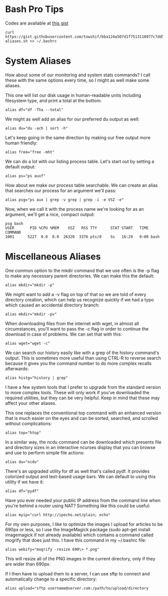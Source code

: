 # Bash Pro Tips 
Codes are available at [this gist](https://gist.github.com/towshif/bba124a507d1f7513118977c7dd591ae)

    curl https://gist.githubusercontent.com/towshif/bba124a507d1f7513118977c7dd591ae/raw/22f26f731f0349c2b0fcd170dc33eca93e3c561e/bash-aliases.sh >> ~/.bashrc

# System Aliases
How about some of our monitoring and system stats commands? I call these with the same options every time, so I might as well make some aliases.

This one will list our disk usage in human-readable units including filesystem type, and print a total at the bottom:

    alias df="df -Tha --total"
We might as well add an alias for our preferred du output as well:

    alias du="du -ach | sort -h"
Let's keep going in the same direction by making our free output more human friendly:

    alias free="free -mht"
We can do a lot with our listing process table. Let's start out by setting a default output:

    alias ps="ps auxf"
How about we make our process table searchable. We can create an alias that searches our process for an argument we'll pass:

    alias psg="ps aux | grep -v grep | grep -i -e VSZ -e"
Now, when we call it with the process name we're looking for as an argument, we'll get a nice, compact output:

    psg bash
    USER       PID %CPU %MEM    VSZ   RSS TTY      STAT START   TIME COMMAND
    1001      5227  0.0  0.0  26320  3376 pts/0    Ss   16:29   0:00 bash



# Miscellaneous Aliases
One common option to the mkdir command that we use often is the -p flag to make any necessary parent directories. We can make this the default:

    alias mkdir="mkdir -p"
We might want to add a -v flag on top of that so we are told of every directory creation, which can help us recognize quickly if we had a typo which caused an accidental directory branch:

    alias mkdir="mkdir -pv"
When downloading files from the internet with wget, in almost all circumstances, you'll want to pass the -c flag in order to continue the download in case of problems. We can set that with this:

    alias wget="wget -c"
We can search our history easily like with a grep of the history command's output. This is sometimes more useful than using CTRL-R to reverse search because it gives you the command number to do more complex recalls afterwards:

    alias histg="history | grep"
I have a few system tools that I prefer to upgrade from the standard version to more complex tools. These will only work if you've downloaded the required utilities, but they can be very helpful. Keep in mind that these may affect your other aliases.

This one replaces the conventional top command with an enhanced version that is much easier on the eyes and can be sorted, searched, and scrolled without complications:

    alias top="htop"
In a similar way, the ncdu command can be downloaded which presents file and directory sizes in an interactive ncurses display that you can browse and use to perform simple file actions:

    alias du="ncdu"
There's an upgraded utility for df as well that's called pydf. It provides colorized output and text-based usage bars. We can default to using this utility if we have it:

    alias df="pydf"
Have you ever needed your public IP address from the command line when you're behind a router using NAT? Something like this could be useful:

    alias myip="curl http://ipecho.net/plain; echo"
For my own purposes, I like to optimize the images I upload for articles to be 690px or less, so I use the ImageMagick package (sudo apt-get install imagemagick if not already available) which contains a command called mogrify that does just this. I have this command in my ~/.bashrc file:

    alias webify="mogrify -resize 690\> *.png"
This will resize all of the PNG images in the current directory, only if they are wider than 690px.

If I then have to upload them to a server, I can use sftp to connect and automatically change to a specific directory:

    alias upload="sftp username@server.com:/path/to/upload/directory

